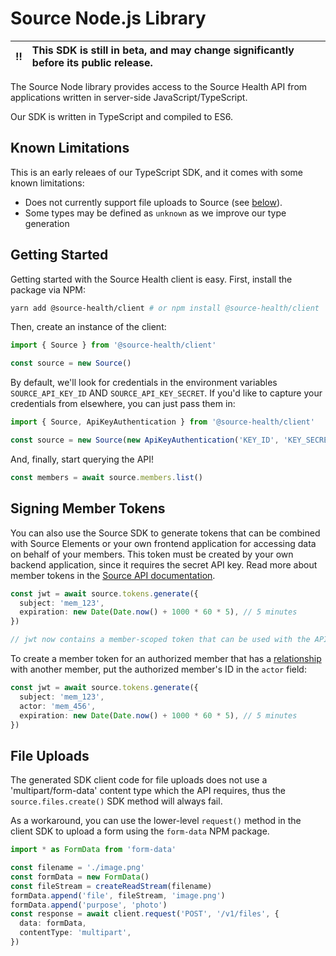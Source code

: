 # Source Node.js Library

| :bangbang: | This SDK is still in beta, and may change significantly before its public release. |
| :--------: | :--------------------------------------------------------------------------------- |

The Source Node library provides access to the Source Health API from applications written in server-side
JavaScript/TypeScript.

Our SDK is written in TypeScript and compiled to ES6.

## Known Limitations

This is an early releaes of our TypeScript SDK, and it comes with some known limitations:

- Does not currently support file uploads to Source (see [below](#file-uploads)).
- Some types may be defined as `unknown` as we improve our type generation

## Getting Started

Getting started with the Source Health client is easy. First, install the package via NPM:

```bash
yarn add @source-health/client # or npm install @source-health/client
```

Then, create an instance of the client:

```typescript
import { Source } from '@source-health/client'

const source = new Source()
```

By default, we'll look for credentials in the environment variables `SOURCE_API_KEY_ID` AND `SOURCE_API_KEY_SECRET`. If
you'd like to capture your credentials from elsewhere, you can just pass them in:

```typescript
import { Source, ApiKeyAuthentication } from '@source-health/client'

const source = new Source(new ApiKeyAuthentication('KEY_ID', 'KEY_SECRET'))
```

And, finally, start querying the API!

```typescript
const members = await source.members.list()
```

## Signing Member Tokens

You can also use the Source SDK to generate tokens that can be combined with Source Elements or your own frontend
application for accessing data on behalf of your members. This token must be created by your own backend application,
since it requires the secret API key. Read more about member tokens in the
[Source API documentation](https://docs.sourcehealth.com/docs/api/authentication/).

```typescript
const jwt = await source.tokens.generate({
  subject: 'mem_123',
  expiration: new Date(Date.now() + 1000 * 60 * 5), // 5 minutes
})

// jwt now contains a member-scoped token that can be used with the API as a bearer token.
```

To create a member token for an authorized member that has a
[relationship](https://docs.sourcehealth.com/docs/api/reference/relationship/) with another member, put the authorized
member's ID in the `actor` field:

```typescript
const jwt = await source.tokens.generate({
  subject: 'mem_123',
  actor: 'mem_456',
  expiration: new Date(Date.now() + 1000 * 60 * 5), // 5 minutes
})
```

## File Uploads

The generated SDK client code for file uploads does not use a 'multipart/form-data' content type which the API requires, thus the `source.files.create()` SDK method will always fail.

As a workaround, you can use the lower-level `request()` method in the client SDK to upload a form using the `form-data` NPM package.

```typescript
import * as FormData from 'form-data'

const filename = './image.png'
const formData = new FormData()
const fileStream = createReadStream(filename)
formData.append('file', fileStream, 'image.png')
formData.append('purpose', 'photo')
const response = await client.request('POST', '/v1/files', {
  data: formData,
  contentType: 'multipart',
})
```
